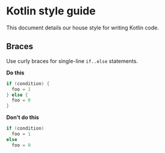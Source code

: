 # Kotlin style guide

This document details our house style for writing Kotlin code.

## Braces

Use curly braces for single-line `if..else` statements.

**Do this**
```kotlin
if (condition) {
  foo = 1
} else {
  foo = 0
}
```

**Don't do this**
```kotlin
if (condition)
  foo = 1
else
  foo = 0
```
